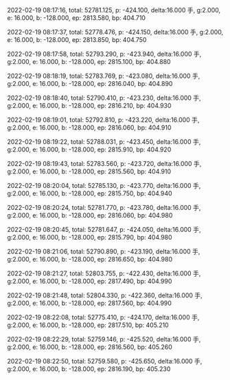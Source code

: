 2022-02-19 08:17:16, total: 52781.125, p: -424.100, delta:16.000 手, g:2.000, e: 16.000, b: -128.000, ep: 2813.580, bp: 404.710

2022-02-19 08:17:37, total: 52778.476, p: -424.150, delta:16.000 手, g:2.000, e: 16.000, b: -128.000, ep: 2813.850, bp: 404.750

2022-02-19 08:17:58, total: 52793.290, p: -423.940, delta:16.000 手, g:2.000, e: 16.000, b: -128.000, ep: 2815.100, bp: 404.880

2022-02-19 08:18:19, total: 52783.769, p: -423.080, delta:16.000 手, g:2.000, e: 16.000, b: -128.000, ep: 2816.040, bp: 404.890

2022-02-19 08:18:40, total: 52790.410, p: -423.230, delta:16.000 手, g:2.000, e: 16.000, b: -128.000, ep: 2816.210, bp: 404.930

2022-02-19 08:19:01, total: 52792.810, p: -423.220, delta:16.000 手, g:2.000, e: 16.000, b: -128.000, ep: 2816.060, bp: 404.910

2022-02-19 08:19:22, total: 52788.031, p: -423.450, delta:16.000 手, g:2.000, e: 16.000, b: -128.000, ep: 2815.910, bp: 404.920

2022-02-19 08:19:43, total: 52783.560, p: -423.720, delta:16.000 手, g:2.000, e: 16.000, b: -128.000, ep: 2815.560, bp: 404.910

2022-02-19 08:20:04, total: 52785.130, p: -423.770, delta:16.000 手, g:2.000, e: 16.000, b: -128.000, ep: 2815.750, bp: 404.940

2022-02-19 08:20:24, total: 52781.770, p: -423.780, delta:16.000 手, g:2.000, e: 16.000, b: -128.000, ep: 2816.060, bp: 404.980

2022-02-19 08:20:45, total: 52781.647, p: -424.050, delta:16.000 手, g:2.000, e: 16.000, b: -128.000, ep: 2815.790, bp: 404.980

2022-02-19 08:21:06, total: 52790.890, p: -423.190, delta:16.000 手, g:2.000, e: 16.000, b: -128.000, ep: 2816.650, bp: 404.980

2022-02-19 08:21:27, total: 52803.755, p: -422.430, delta:16.000 手, g:2.000, e: 16.000, b: -128.000, ep: 2817.490, bp: 404.990

2022-02-19 08:21:48, total: 52804.330, p: -422.360, delta:16.000 手, g:2.000, e: 16.000, b: -128.000, ep: 2817.560, bp: 404.990

2022-02-19 08:22:08, total: 52775.410, p: -424.170, delta:16.000 手, g:2.000, e: 16.000, b: -128.000, ep: 2817.510, bp: 405.210

2022-02-19 08:22:29, total: 52759.146, p: -425.520, delta:16.000 手, g:2.000, e: 16.000, b: -128.000, ep: 2816.560, bp: 405.260

2022-02-19 08:22:50, total: 52759.580, p: -425.650, delta:16.000 手, g:2.000, e: 16.000, b: -128.000, ep: 2816.190, bp: 405.230
